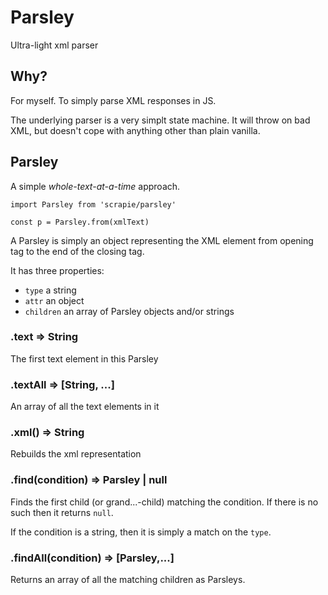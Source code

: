 # Parsley
Ultra-light xml parser

## Why?

For myself. To simply parse XML responses in JS.

The underlying parser is a very simplt state machine. It will throw on bad XML,
but doesn't cope with anything other than plain vanilla.

## Parsley

A simple _whole-text-at-a-time_ approach.

```
import Parsley from 'scrapie/parsley'

const p = Parsley.from(xmlText)
```

A Parsley is simply an object representing the XML element from
opening tag to the end of the closing tag.

It has three properties:
- `type` a string
- `attr` an object
- `children` an array of Parsley objects and/or strings

### .text => String

The first text element in this Parsley

### .textAll => [String, ...]

An array of all the text elements in it

### .xml() => String

Rebuilds the xml representation

### .find(condition) => Parsley | null

Finds the first child (or grand...-child) matching the condition.
If there is no such then it returns `null`.

If the condition is a string, then it is simply a match on the `type`.

### .findAll(condition) => [Parsley,...]

Returns an array of all the matching children as Parsleys.
